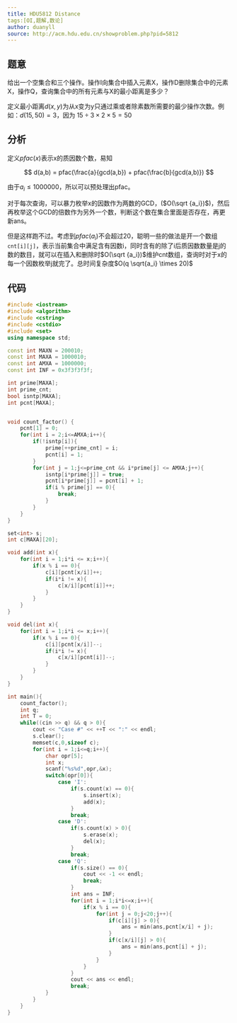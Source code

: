 ```yaml
---
title: HDU5812 Distance
tags:[OI,题解,数论]
author: duanyll
source: http://acm.hdu.edu.cn/showproblem.php?pid=5812
---
```


## 题意

给出一个空集合和三个操作。操作I向集合中插入元素X，操作D删除集合中的元素X，操作Q，查询集合中的所有元素与X的最小距离是多少？ 

<!-- more -->

定义最小距离$d(x,y)$为从x变为y只通过乘或者除素数所需要的最少操作次数。例如：$d(15,50)=3$，因为 $15\div 3\times 2\times 5=50$

## 分析

定义$pfac(x)$表示x的质因数个数，易知

$$
d(a,b) = pfac(\frac{a}{gcd(a,b}) + pfac(\frac{b}{gcd(a,b)})
$$

由于$a_i \leq 1000000$，所以可以预处理出pfac。

对于每次查询，可以暴力枚举x的因数作为两数的GCD，($O(\sqrt {a_i})$)，然后再枚举这个GCD的倍数作为另外一个数，判断这个数在集合里面是否存在，再更新ans。

但是这样跑不过。考虑到$pfac(a_i)$不会超过20，聪明一些的做法是开一个数组`cnt[i][j]`，表示当前集合中满足含有因数i，同时含有的除了i后质因数数量是j的数的数目，就可以在插入和删除时$O(\sqrt {a_i})$维护cnt数组，查询时对于x的每一个因数枚举j就完了。总时间复杂度$O(q \sqrt{a_i} \times 20)$

## 代码

```cpp
#include <iostream>
#include <algorithm>
#include <cstring>
#include <cstdio>
#include <set>
using namespace std;

const int MAXN = 200010;
const int MAXA = 1000010;
const int AMXA = 1000000;
const int INF = 0x3f3f3f3f;

int prime[MAXA];
int prime_cnt;
bool isntp[MAXA];
int pcnt[MAXA];


void count_factor() {
	pcnt[1] = 0;
	for(int i = 2;i<=AMXA;i++){
		if(!isntp[i]){
			prime[++prime_cnt] = i;
			pcnt[i] = 1;
		}
		for(int j = 1;j<=prime_cnt && i*prime[j] <= AMXA;j++){
			isntp[i*prime[j]] = true;
			pcnt[i*prime[j]] = pcnt[i] + 1;
			if(i % prime[j] == 0){
				break;
			}
		}
	}
}

set<int> s;
int c[MAXA][20];

void add(int x){
	for(int i = 1;i*i <= x;i++){
		if(x % i == 0){
			c[i][pcnt[x/i]]++;
			if(i*i != x){
				c[x/i][pcnt[i]]++;
			}
		}
	}
}

void del(int x){
	for(int i = 1;i*i <= x;i++){
		if(x % i == 0){
			c[i][pcnt[x/i]]--;
			if(i*i != x){
				c[x/i][pcnt[i]]--;
			}
		}
	}
}

int main(){
	count_factor();
	int q;
	int T = 0;
	while((cin >> q) && q > 0){
		cout << "Case #" << ++T << ":" << endl;
		s.clear();
		memset(c,0,sizeof c);
		for(int i = 1;i<=q;i++){
			char opr[5];
			int x;
			scanf("%s%d",opr,&x);
			switch(opr[0]){
				case 'I':
					if(s.count(x) == 0){
						s.insert(x);
						add(x);
					}
					break;
				case 'D':
					if(s.count(x) > 0){
						s.erase(x);
						del(x);
					}
					break;
				case 'Q':
					if(s.size() == 0){
						cout << -1 << endl;
						break;
					}
					int ans = INF;
					for(int i = 1;i*i<=x;i++){
						if(x % i == 0){
							for(int j = 0;j<20;j++){
								if(c[i][j] > 0){
									ans = min(ans,pcnt[x/i] + j);
								}
								if(c[x/i][j] > 0){
									ans = min(ans,pcnt[i] + j);
								}
							}
						}
					}
					cout << ans << endl;
					break;
			}
		}
	}
}
```
